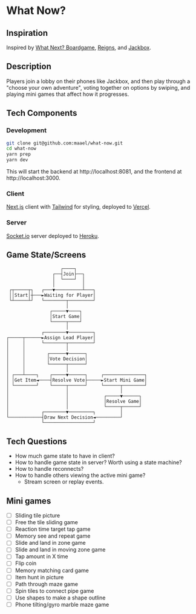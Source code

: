 # What Now?

## Inspiration

Inspired by [What Next? Boardgame](https://boardgamegeek.com/boardgame/342443/what-next), [Reigns](https://store.steampowered.com/app/474750/Reigns/), and [Jackbox](https://www.jackboxgames.com/).

## Description

Players join a lobby on their phones like Jackbox, and then play through a "choose your own adventure", voting together on options by swiping, and playing mini games that affect how it progresses.

## Tech Components

### Development

```sh
git clone git@github.com:maael/what-now.git
cd what-now
yarn prep
yarn dev
```

This will start the backend at http://localhost:8081, and the frontend at http://localhost:3000.

### Client

[Next.js](https://nextjs.org/) client with [Tailwind](https://tailwindcss.com/) for styling, deployed to [Vercel](https://vercel.com/).

### Server

[Socket.io](https://socket.io/) server deployed to [Heroku](https://www.heroku.com/).

## Game State/Screens

```
                    ┌────┐
                 ┌──┤Join├──┐
                 │  └────┘  │
                 │          │
 ┌┬─────┬┐   ┌───▼──────────┴───┐
 ││Start│┼───►Waiting for Player│
 └┴─────┴┘   └────────┬─────────┘
                      │
                ┌─────▼────┐
                │Start Game│
                └─────┬────┘
                      │
             ┌────────▼─────────┐
┌─────┬──────►Assign Lead Player│
│     │      └────────┬─────────┘
│     │               │
│     │        ┌──────▼──────┐
│     │        │Vote Decision│
│     │        └──────┬──────┘
│     │               │
│ ┌───┴────┐    ┌─────▼──────┐     ┌───────────────┐
│ │Get Item◄────┤Resolve Vote├─────►Start Mini Game│
│ └────────┘    └─────┬──────┘     └──────┬────────┘
│                     │                   │
│                     │             ┌─────▼──────┐
│                     │             │Resolve Game│
│                     │             └─────┬──────┘
│            ┌────────▼─────────┐         │
└────────────┤Draw Next Decision◄─────────┘
             └──────────────────┘
```

## Tech Questions

- How much game state to have in client?
- How to handle game state in server? Worth using a state machine?
- How to handle reconnects?
- How to handle others viewing the active mini game?
  - Stream screen or replay events.

## Mini games

- [ ] Sliding tile picture
- [ ] Free the tile sliding game
- [ ] Reaction time target tap game
- [ ] Memory see and repeat game
- [ ] Slide and land in zone game
- [ ] Slide and land in moving zone game
- [ ] Tap amount in X time
- [ ] Flip coin
- [ ] Memory matching card game
- [ ] Item hunt in picture
- [ ] Path through maze game
- [ ] Spin tiles to connect pipe game
- [ ] Use shapes to make a shape outline
- [ ] Phone tilting/gyro marble maze game
